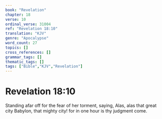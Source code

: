 ```yaml
---
book: "Revelation"
chapter: 18
verse: 10
ordinal_verse: 31004
ref: "Revelation 18:10"
translation: "KJV"
genre: "Apocalypse"
word_count: 27
topics: []
cross_references: []
grammar_tags: []
thematic_tags: []
tags: ["Bible","KJV","Revelation"]
---
```


# Revelation 18:10

Standing afar off for the fear of her torment, saying, Alas, alas that great city Babylon, that mighty city! for in one hour is thy judgment come.
